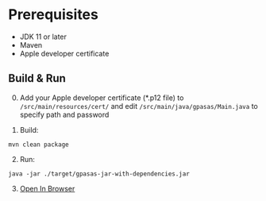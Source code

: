 # Prerequisites

- JDK 11 or later
- Maven
- Apple developer certificate

## Build & Run

0) Add your Apple developer certificate (*.p12 file) to `/src/main/resources/cert/` and edit `/src/main/java/gpasas/Main.java` to specify path and password

1) Build:
```shell
mvn clean package
```

2) Run:
```shell
java -jar ./target/gpasas-jar-with-dependencies.jar
```

3) [Open In Browser](http://localhost:8080)
